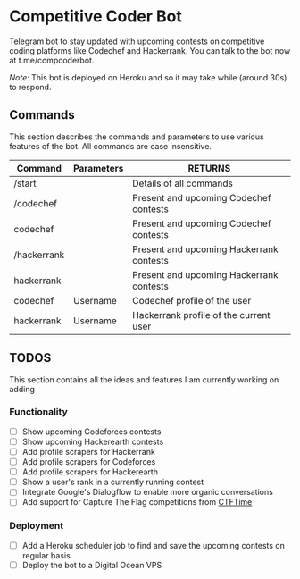# Competitive Coder Bot
Telegram bot to stay updated with upcoming contests on competitive coding platforms like Codechef and Hackerrank.
You can talk to the bot now at t.me/compcoderbot.

*Note:* This bot is deployed on Heroku and so it may take while (around 30s) to respond.

## Commands
This section describes the commands and parameters to use various features of the bot. All commands are case insensitive.


| Command     | Parameters   | RETURNS                                  |
|-------------|--------------|------------------------------------------|
| /start      |              | Details of all commands                  |
| /codechef   |              | Present and upcoming Codechef contests   |
| codechef    |              | Present and upcoming Codechef contests   |
| /hackerrank |              | Present and upcoming Hackerrank contests |
| hackerrank  |              | Present and upcoming Hackerrank contests |
| codechef    | Username     | Codechef profile of the user             |
| hackerrank  | Username     | Hackerrank profile of the current user   |


## TODOS
This section contains all the ideas and features I am currently working on adding
### Functionality
- [ ] Show upcoming Codeforces contests
- [ ] Show upcoming Hackerearth contests
- [ ] Add profile scrapers for Hackerrank
- [ ] Add profile scrapers for Codeforces
- [ ] Add profile scrapers for Hackerearth
- [ ] Show a user's rank in a currently running contest
- [ ] Integrate Google's Dialogflow to enable more organic conversations
- [ ] Add support for Capture The Flag competitions from [CTFTime](https://ctftime.org/)

### Deployment
- [ ] Add a Heroku scheduler job to find and save the upcoming contests on regular basis
- [ ] Deploy the bot to a Digital Ocean VPS
